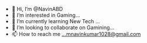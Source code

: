 - 👋 Hi, I’m @NavinABD
- 👀 I’m interested in Gaming...
- 🌱 I’m currently learning New Tech ...
- 💞️ I’m looking to collaborate on Gamining...
- 📫 How to reach me ...mnavinkumar1028@gmail.com

<!---
NavinABD/NavinABD is a ✨ special ✨ repository because its `README.md` (this file) appears on your GitHub profile.
You can click the Preview link to take a look at your changes.
--->
